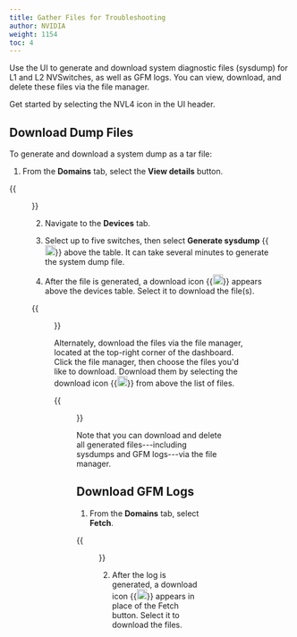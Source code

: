 ```yaml
---
title: Gather Files for Troubleshooting
author: NVIDIA
weight: 1154
toc: 4
---
```


Use the UI to generate and download system diagnostic files (sysdump) for L1 and L2 NVSwitches, as well as GFM logs. You can view, download, and delete these files via the file manager.

Get started by selecting the NVL4 icon in the UI header.

## Download Dump Files

To generate and download a system dump as a tar file:

1. From the **Domains** tab, select the **View details** button.

{{<figure src="/images/netq/file-manager-domains-460.png" alt="" width="1150">}}

2. Navigate to the **Devices** tab.

3. Select up to five switches, then select **Generate sysdump** {{<img src="/images/netq/generate-sysdump-icon.svg" alt="" height="18" width="18">}} above the table. It can take several minutes to generate the system dump file.

4. After the file is generated, a download icon {{<img src="https://icons.cumulusnetworks.com/05-Internet-Networks-Servers/08-Upload-Download/download-bottom.svg" alt="download" height="18" width="18">}} appears above the devices table. Select it to download the file(s).

{{<figure src="/images/netq/downloadsysdumps-460.png" alt="" width="1150">}}

Alternately, download the files via the file manager, located at the top-right corner of the dashboard. Click the file manager, then choose the files you'd like to download. Download them by selecting the download icon {{<img src="https://icons.cumulusnetworks.com/05-Internet-Networks-Servers/08-Upload-Download/download-bottom.svg" alt="download" height="18" width="18">}} from above the list of files.

{{<figure src="/images/netq/file-manager-download-460.png" alt="" width="650">}}

Note that you can download and delete all generated files---including sysdumps and GFM logs---via the file manager.

## Download GFM Logs

1. From the **Domains** tab, select **Fetch**.

{{<figure src="/images/netq/fetch-gfm-log-460.png" alt="" width="1000">}}

2. After the log is generated, a download icon {{<img src="https://icons.cumulusnetworks.com/05-Internet-Networks-Servers/08-Upload-Download/download-bottom.svg" alt="download" height="18" width="18">}} appears in place of the Fetch button. Select it to download the files.
